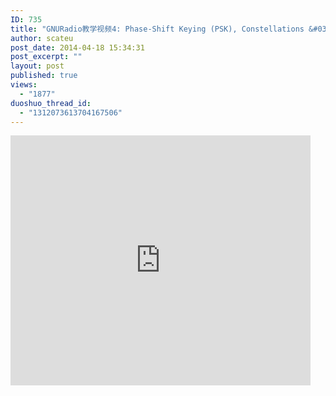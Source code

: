 ```yaml
---
ID: 735
title: "GNURadio教学视频4: Phase-Shift Keying (PSK), Constellations &#038; Auto-correlation'"
author: scateu
post_date: 2014-04-18 15:34:31
post_excerpt: ""
layout: post
published: true
views:
  - "1877"
duoshuo_thread_id:
  - "1312073613704167506"
---
```

<iframe src="http://www.tudou.com/programs/view/html5embed.action?type=0&code=kaS9YGQfa9I&lcode=&resourceId=365568264_06_05_99" allowtransparency="true" scrolling="no" border="0" frameborder="0" style="width:480px;height:400px;"></iframe>
